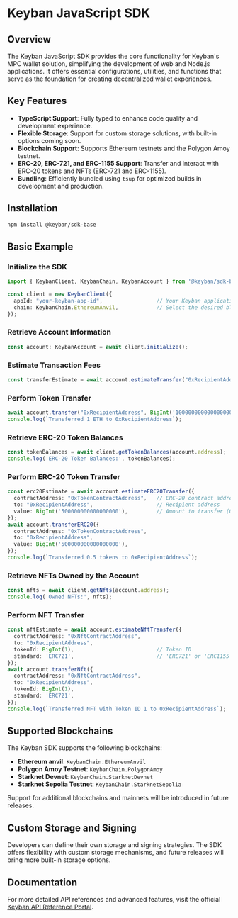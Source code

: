 # Keyban JavaScript SDK

## Overview

The Keyban JavaScript SDK provides the core functionality for Keyban's MPC wallet solution, simplifying the development of web and Node.js applications. It offers essential configurations, utilities, and functions that serve as the foundation for creating decentralized wallet experiences.

## Key Features

- **TypeScript Support**: Fully typed to enhance code quality and development experience.
- **Flexible Storage**: Support for custom storage solutions, with built-in options coming soon.
- **Blockchain Support**: Supports Ethereum testnets and the Polygon Amoy testnet.
- **ERC-20, ERC-721, and ERC-1155 Support**: Transfer and interact with ERC-20 tokens and NFTs (ERC-721 and ERC-1155).
- **Bundling**: Efficiently bundled using `tsup` for optimized builds in development and production.

## Installation

```bash
npm install @keyban/sdk-base
```

## Basic Example

### Initialize the SDK

```ts
import { KeybanClient, KeybanChain, KeybanAccount } from '@keyban/sdk-base';

const client = new KeybanClient({
  appId: "your-keyban-app-id",                 // Your Keyban application ID
  chain: KeybanChain.EthereumAnvil,            // Select the desired blockchain network
});
```

### Retrieve Account Information

```ts
const account: KeybanAccount = await client.initialize();
```

### Estimate Transaction Fees

```ts
const transferEstimate = await account.estimateTransfer("0xRecipientAddress", BigInt('1000000000000000000')); // 1 ETH in wei
```

### Perform Token Transfer

```ts
await account.transfer("0xRecipientAddress", BigInt('1000000000000000000'));
console.log(`Transferred 1 ETH to 0xRecipientAddress`);
```

### Retrieve ERC-20 Token Balances

```ts
const tokenBalances = await client.getTokenBalances(account.address);
console.log('ERC-20 Token Balances:', tokenBalances);
```

### Perform ERC-20 Token Transfer

```ts
const erc20Estimate = await account.estimateERC20Transfer({
  contractAddress: "0xTokenContractAddress",   // ERC-20 contract address
  to: "0xRecipientAddress",                    // Recipient address
  value: BigInt('500000000000000000'),         // Amount to transfer (0.5 tokens in wei)
});
await account.transferERC20({
  contractAddress: "0xTokenContractAddress",
  to: "0xRecipientAddress",
  value: BigInt('500000000000000000'),
});
console.log(`Transferred 0.5 tokens to 0xRecipientAddress`);
```

### Retrieve NFTs Owned by the Account

```ts
const nfts = await client.getNfts(account.address);
console.log('Owned NFTs:', nfts);
```

### Perform NFT Transfer

```ts
const nftEstimate = await account.estimateNftTransfer({
  contractAddress: "0xNftContractAddress",
  to: "0xRecipientAddress",
  tokenId: BigInt(1),                          // Token ID
  standard: 'ERC721',                          // 'ERC721' or 'ERC1155'
});
await account.transferNft({
  contractAddress: "0xNftContractAddress",
  to: "0xRecipientAddress",
  tokenId: BigInt(1),
  standard: 'ERC721',
});
console.log(`Transferred NFT with Token ID 1 to 0xRecipientAddress`);
```

## Supported Blockchains

The Keyban SDK supports the following blockchains:

- **Ethereum anvil**: `KeybanChain.EthereumAnvil`
- **Polygon Amoy Testnet**: `KeybanChain.PolygonAmoy`
- **Starknet Devnet**: `KeybanChain.StarknetDevnet`
- **Starknet Sepolia Testnet**: `KeybanChain.StarknetSepolia`

Support for additional blockchains and mainnets will be introduced in future releases.

## Custom Storage and Signing

Developers can define their own storage and signing strategies. The SDK offers flexibility with custom storage mechanisms, and future releases will bring more built-in storage options.

## Documentation

For more detailed API references and advanced features, visit the official [Keyban API Reference Portal](https://docs.beta.keyban.io/api/sdk-base/).
